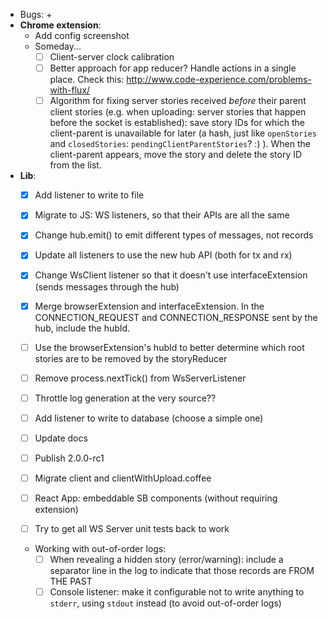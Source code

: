 - Bugs:
    + 
- **Chrome extension**:
    + Add config screenshot
    + Someday...
        * [ ] Client-server clock calibration
        * [ ] Better approach for app reducer? Handle actions in a single place. Check this: http://www.code-experience.com/problems-with-flux/
        * [ ] Algorithm for fixing server stories received *before* their parent client stories (e.g. when uploading: server stories that happen before the socket is established): save story IDs for which the client-parent is unavailable for later (a hash, just like `openStories` and `closedStories`: `pendingClientParentStories`? :) ). When the client-parent appears, move the story and delete the story ID from the list.
- **Lib**:
    + [x] Add listener to write to file
    + [x] Migrate to JS: WS listeners, so that their APIs are all the same
    + [x] Change hub.emit() to emit different types of messages, not records
    + [x] Update all listeners to use the new hub API (both for tx and rx)
    + [x] Change WsClient listener so that it doesn't use interfaceExtension (sends messages through the hub)
    + [x] Merge browserExtension and interfaceExtension. In the CONNECTION_REQUEST and CONNECTION_RESPONSE sent by the hub, include the hubId.
    + [ ] Use the browserExtension's hubId to better determine which root stories are to be removed by the storyReducer
    + [ ] Remove process.nextTick() from WsServerListener
    + [ ] Throttle log generation at the very source??

    + [ ] Add listener to write to database (choose a simple one)
    + [ ] Update docs
    + [ ] Publish 2.0.0-rc1
    + [ ] Migrate client and clientWithUpload.coffee
    + [ ] React App: embeddable SB components (without requiring extension)
    + [ ] Try to get all WS Server unit tests back to work
    + Working with out-of-order logs:
        * [ ] When revealing a hidden story (error/warning): include a separator line in the log to indicate that those records are FROM THE PAST
        * [ ] Console listener: make it configurable not to write anything to `stderr`, using `stdout` instead (to avoid out-of-order logs)
